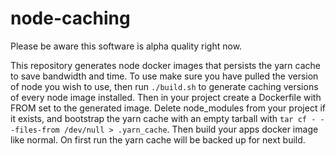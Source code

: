 # node-caching

Please be aware this software is alpha quality right now.

This repository generates node docker images that persists the yarn cache to
save bandwidth and time. To use make sure you have pulled the version of node
you wish to use, then run `./build.sh` to generate caching versions of every
node image installed. Then in your project create a Dockerfile with FROM set to
the generated image. Delete node_modules from your project if it exists, and
bootstrap the yarn cache with an empty tarball with
`tar cf - --files-from /dev/null > .yarn_cache`. Then build your apps docker
image like normal. On first run the yarn cache will be backed up for next build.
